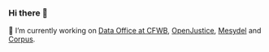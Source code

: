 ### Hi there 👋

🔭 I’m currently working on [Data Office at CFWB](https://github.com/data-cfwb), [OpenJustice](https://openjustice.be), [Mesydel](https://mesydel.com) and [Corpus](https://corpus.lltl.be).
